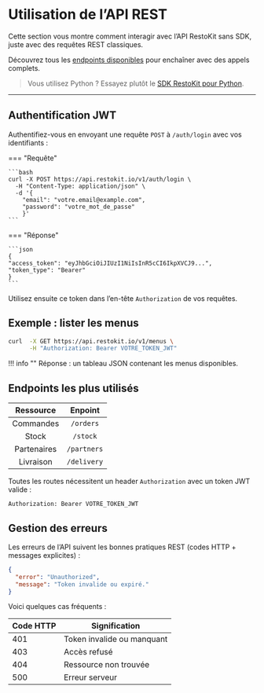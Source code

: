 # Utilisation de l’API REST

Cette section vous montre comment interagir avec l’API RestoKit sans SDK, juste avec des requêtes REST classiques.  

Découvrez tous les [endpoints disponibles](../reference/api/openapi.md) pour enchaîner avec des appels complets.

> Vous utilisez Python ? Essayez plutôt le [SDK RestoKit pour Python](python.md).

---

## Authentification JWT

Authentifiez-vous en envoyant une requête `POST` à `/auth/login` avec vos identifiants :

=== "Requête"

    ```bash
    curl -X POST https://api.restokit.io/v1/auth/login \
      -H "Content-Type: application/json" \
      -d '{
        "email": "votre.email@example.com",
        "password": "votre_mot_de_passe"
        }'
    ```

=== "Réponse"

    ```json
    {
    "access_token": "eyJhbGciOiJIUzI1NiIsInR5cCI6IkpXVCJ9...",
    "token_type": "Bearer"
    }
    ```

Utilisez ensuite ce token dans l’en-tête `Authorization` de vos requêtes.

## Exemple : lister les menus

```bash
curl  -X GET https://api.restokit.io/v1/menus \
      -H "Authorization: Bearer VOTRE_TOKEN_JWT"
```

!!! info ""
    Réponse : un tableau JSON contenant les menus disponibles.

## Endpoints les plus utilisés

|      Ressource   | Enpoint |
| :---------: | :------:|
|Commandes    |`/orders`|
|Stock        |`/stock`|
|Partenaires  |`/partners`|
|Livraison    |`/delivery`|

Toutes les routes nécessitent un header `Authorization` avec un token JWT valide :

```http
Authorization: Bearer VOTRE_TOKEN_JWT
```

## Gestion des erreurs

Les erreurs de l’API suivent les bonnes pratiques REST (codes HTTP + messages explicites) :

```json
{
  "error": "Unauthorized",
  "message": "Token invalide ou expiré."
}
```

Voici quelques cas fréquents :

| Code HTTP | Signification              |
| --------- | -------------------------- |
| 401       | Token invalide ou manquant |
| 403       | Accès refusé               |
| 404       | Ressource non trouvée      |
| 500       | Erreur serveur             |
